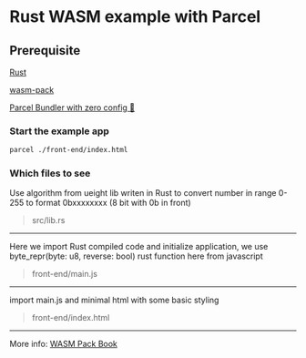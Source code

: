 # Rust WASM example with Parcel

## Prerequisite

[Rust](https://www.rust-lang.org)

[wasm-pack](https://rustwasm.github.io/wasm-pack/installer/)

[Parcel Bundler with zero config 🚀](https://parceljs.org/getting_started.html)

### Start the example app

``` bash
parcel ./front-end/index.html
```

### Which files to see

Use algorithm from ueight lib writen in Rust to convert
number in range 0-255 to format 0bxxxxxxxx (8 bit with 0b in front)
> src/lib.rs
---
Here we import Rust compiled code and initialize application, we use byte_repr(byte: u8, reverse: bool) rust function here from javascript
> front-end/main.js
---
import main.js and minimal html with some basic styling
> front-end/index.html
---
More info:
[WASM Pack Book](https://rustwasm.github.io/wasm-pack/book/introduction.html)
